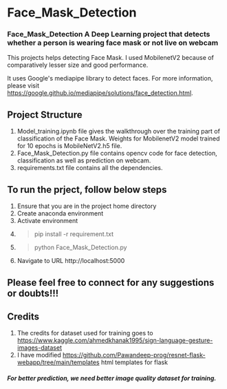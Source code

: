 # Face_Mask_Detection

### Face_Mask_Detection  A Deep Learning project that detects whether a person is wearing face mask or not live on webcam

This projects helps detecting Face Mask. I used MobilenetV2 because of comparatively lesser size and good performance.

It uses Google's mediapipe library to detect faces. For more information, please visit https://google.github.io/mediapipe/solutions/face_detection.html.

## Project Structure
1. Model_training.ipynb file gives the walkthrough over the training part of classification of the Face Mask. Weights for MobilenetV2 model trained for 10 epochs is MobileNetV2.h5 file.   
2. Face_Mask_Detection.py file contains opencv code for face detection, classification as well as prediction on webcam.
3. requirements.txt file contains all the dependencies.

## To run the prject, follow below steps
1. Ensure that you are in the project home directory
2. Create anaconda environment
3. Activate environment
4. >pip install -r requirement.txt
5. >python Face_Mask_Detection.py
6. Navigate to URL http://localhost:5000

## Please feel free to connect for any suggestions or doubts!!!

## Credits
1. The credits for dataset used for training goes to https://www.kaggle.com/ahmedkhanak1995/sign-language-gesture-images-dataset
2. I have modified https://github.com/Pawandeep-prog/resnet-flask-webapp/tree/main/templates html templates for flask


##### For better prediction, we need better image quality dataset for training.
